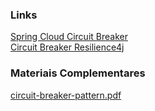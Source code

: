 ### Links
[Spring Cloud Circuit Breaker](https://spring.io/projects/spring-cloud-circuitbreaker)  
[Circuit Breaker Resilience4j](https://resilience4j.readme.io/docs/circuitbreaker)

### Materiais Complementares
[circuit-breaker-pattern.pdf](./circuit-breaker-pattern.pdf)